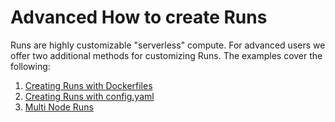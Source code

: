 # Advanced How to create Runs
Runs are highly customizable "serverless" compute. For advanced users we offer two additional methods for customizing Runs. The examples cover the following:
1. [Creating Runs with Dockerfiles](https://docs.grid.ai/features/runs/creating-runs-with-dockerfiles)
2. [Creating Runs with config.yaml](https://docs.grid.ai/features/runs/creating-runs-with-config.yaml)
3. [Multi Node Runs](https://docs.grid.ai/features/runs/multi-node)

